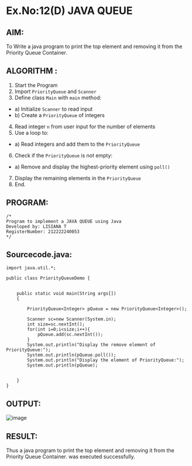 # Ex.No:12(D) JAVA QUEUE
## AIM:
To Write a java program to print the top element and removing it from the Priority Queue Container.

## ALGORITHM :
1.	Start the Program
2.	Import `PriorityQueue` and `Scanner`
3.	Define class `Main` with `main` method:
-	a) Initialize `Scanner` to read input
-	b) Create a `PriorityQueue` of integers
4.	Read integer `n` from user input for the number of elements
5.	Use a loop to:
-	a) Read integers and add them to the `PriorityQueue`
6.	Check if the `PriorityQueue` is not empty:
-	a) Remove and display the highest-priority element using `poll()`
7.	Display the remaining elements in the `PriorityQueue`
8.	End.





## PROGRAM:
 ```
/*
Program to implement a JAVA QUEUE using Java
Developed by: LISIANA T
RegisterNumber: 212222240053 
*/
```

## Sourcecode.java:

```
import java.util.*;

public class PriorityQueueDemo {
	

	public static void main(String args[])
	{
	
		PriorityQueue<Integer> pQueue = new PriorityQueue<Integer>();
        
	    Scanner sc=new Scanner(System.in);
	    int size=sc.nextInt();
	    for(int i=0;i<size;i++){
	        pQueue.add(sc.nextInt());
	    }
	    System.out.println("Display the remove element of PriorityQueue:");
		System.out.println(pQueue.poll());
		System.out.println("Display the element of PriorityQueue:");
		System.out.println(pQueue);

		
	}
}
```


## OUTPUT:
![image](https://github.com/user-attachments/assets/c08a2741-47f0-4f9e-a4c1-a36e5b7c3d54)


## RESULT:
Thus a java program to print the top element and removing it from the Priority Queue Container.
was executed successfully.


